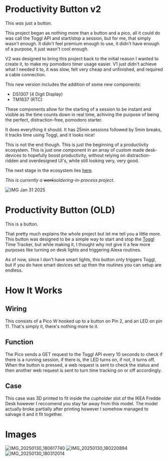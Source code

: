 # Productivity Button v2
This *was* just a button.

This project began as nothing more than a button and a pico, all it could do was call the Toggl API and start/stop a session, but for me, that simply wasn't enough. It didn't feel premium enough to use, it didn't have enough of a purpose, it just wasn't cool enough.

V2 was designed to bring this project back to the initial reason I wanted to create it, to make my pomodoro timer usage easier. V1 just didn't achieve what I needed it to, it was slow, felt very cheap and unfinished, and required a cable connection.

This new version includes the addition of some new components:
- DS1307 (4 Digit Display)
- TM1637 (RTC)

These components allow for the starting of a session to be instant and visible as the time counts down in real time, achiving the purpose of being the perfect, distraction-free, pomodoro starter.

It does everything it should. It has 25min sessions followed by 5min breaks, it tracks time using Toggl, and it looks nice!

This is not the end though. This is just the beginning of a productivity ecosystem. This is just one component in an array of custom made desk-devices to hopefully boost productivity, without relying on distraction-ridden and overdesigned UI's, while still looking very, very good.

The next stage in the ecosystem lies [here](https://github.com/D99-1/Productivity-Matrix).

*This is currently a ~~work~~soldering-in-process project.*

![IMG Jan 31 2025](https://github.com/user-attachments/assets/3e9f40ab-4eea-4370-ade6-d9cf3444340a)

# Productivity Button (OLD)
This is a button.

That pretty much explains the whole project but let me tell you a little more. This button was designed to be a simple way to start and stop the [Toggl](https://toggl.com) Time Tracker, but while making it, I thought why not give it a few more purposes like turning on desk lights and triggering Alexa routines.

As of now, since I don't have smart lights, this button only triggers Toggl, but if you do have smart devices set up then the routines you can setup are endless.
# How It Works
## Wiring
This consists of a Pico W hooked up to a button on Pin 2, and an LED on pin 11. That's simply it, there's nothing more to it.
## Function
The Pico sends a GET request to the Toggl API every 10 seconds to check if there is a running session, if there is, the LED turns on, if not, it turns off. When the button is pressed, a web request is sent to check the status and then another web request is sent to turn time tracking on or off accordingly.
## Case
This case was 3D printed to fit inside the cupholder slot of the IKEA Fredde Desk however I reccomend you stay far away from this model. The model actually broke partially after printing however I somehow managed to salvage it and it fit together.
# Images
![IMG_20250130_180617740](https://github.com/user-attachments/assets/2757a61c-279f-4706-8fa2-2b52e58ddbf4)
![IMG_20250130_180220894](https://github.com/user-attachments/assets/cd9e5f38-11a1-40f6-b038-f3b0c100aea1)
![IMG_20250130_180312014](https://github.com/user-attachments/assets/46165232-9a08-4356-92b8-bdf461cac27e)
